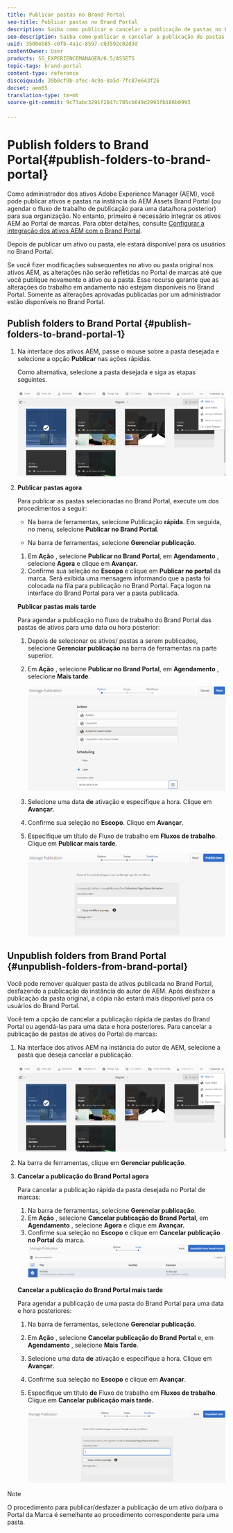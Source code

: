 ```yaml
---
title: Publicar pastas no Brand Portal
seo-title: Publicar pastas no Brand Portal
description: Saiba como publicar e cancelar a publicação de pastas no Brand Portal.
seo-description: Saiba como publicar e cancelar a publicação de pastas no Brand Portal.
uuid: 350beb85-c0fb-4a1c-8597-c03592c02d3d
contentOwner: User
products: SG_EXPERIENCEMANAGER/6.5/ASSETS
topic-tags: brand-portal
content-type: reference
discoiquuid: 39b8cf9b-afec-4c9a-8a5d-7fc87e643f26
docset: aem65
translation-type: tm+mt
source-git-commit: 9c73abc3291f2847c705cb649d2993fb186b0993

---
```



# Publish folders to Brand Portal{#publish-folders-to-brand-portal}

Como administrador dos ativos Adobe Experience Manager (AEM), você pode publicar ativos e pastas na instância do AEM Assets Brand Portal (ou agendar o fluxo de trabalho de publicação para uma data/hora posterior) para sua organização. No entanto, primeiro é necessário integrar os ativos AEM ao Portal de marcas. Para obter detalhes, consulte [Configurar a integração dos ativos AEM com o Brand Portal](/help/assets/brand-portal-configuring-integration.md).

Depois de publicar um ativo ou pasta, ele estará disponível para os usuários no Brand Portal.

Se você fizer modificações subsequentes no ativo ou pasta original nos ativos AEM, as alterações não serão refletidas no Portal de marcas até que você publique novamente o ativo ou a pasta. Esse recurso garante que as alterações do trabalho em andamento não estejam disponíveis no Brand Portal. Somente as alterações aprovadas publicadas por um administrador estão disponíveis no Brand Portal.

## Publish folders to Brand Portal {#publish-folders-to-brand-portal-1}

1. Na interface dos ativos AEM, passe o mouse sobre a pasta desejada e selecione a opção **Publicar** nas ações rápidas.

   Como alternativa, selecione a pasta desejada e siga as etapas seguintes.

   ![publish2bp](assets/publish2bp.png)

1. **Publicar pastas agora**

   Para publicar as pastas selecionadas no Brand Portal, execute um dos procedimentos a seguir:

   * Na barra de ferramentas, selecione Publicação **rápida**. Em seguida, no menu, selecione **Publicar no Brand Portal**.

   * Na barra de ferramentas, selecione **Gerenciar publicação**.
   1. Em **Ação** , selecione **Publicar no Brand Portal**, em **Agendamento** , selecione **Agora** e clique em **Avançar.**
   1. Confirme sua seleção no **Escopo** e clique em **Publicar no portal** da marca.
   Será exibida uma mensagem informando que a pasta foi colocada na fila para publicação no Brand Portal. Faça logon na interface do Brand Portal para ver a pasta publicada.

   **Publicar pastas mais tarde**

   Para agendar a publicação no fluxo de trabalho do Brand Portal das pastas de ativos para uma data ou hora posterior:

   1. Depois de selecionar os ativos/ pastas a serem publicados, selecione **Gerenciar publicação** na barra de ferramentas na parte superior.
   1. Em **Ação** , selecione **Publicar no Brand Portal**, em **Agendamento** , selecione **Mais tarde**.

      ![publishlaterbp](assets/publishlaterbp.png)

   1. Selecione uma data **de** ativação e especifique a hora. Clique em **Avançar**.
   1. Confirme sua seleção no **Escopo**. Clique em **Avançar**.
   1. Especifique um título de Fluxo de trabalho em **Fluxos de trabalho**. Clique em **Publicar mais tarde**.

      ![manager chedulepub](assets/manageschedulepub.png)



## Unpublish folders from Brand Portal {#unpublish-folders-from-brand-portal}

Você pode remover qualquer pasta de ativos publicada no Brand Portal, desfazendo a publicação da instância do autor de AEM. Após desfazer a publicação da pasta original, a cópia não estará mais disponível para os usuários do Brand Portal.

Você tem a opção de cancelar a publicação rápida de pastas do Brand Portal ou agendá-las para uma data e hora posteriores. Para cancelar a publicação de pastas de ativos do Portal de marcas:

1. Na interface dos ativos AEM na instância do autor de AEM, selecione a pasta que deseja cancelar a publicação.

   ![publish2bp-1](assets/publish2bp.png)

1. Na barra de ferramentas, clique em **Gerenciar publicação**.

1. **Cancelar a publicação do Brand Portal agora**

   Para cancelar a publicação rápida da pasta desejada no Portal de marcas:

   1. Na barra de ferramentas, selecione **Gerenciar publicação**.
   1. Em **Ação** , selecione **Cancelar publicação do Brand Portal**, em **Agendamento** , selecione **Agora** e clique em **Avançar.**
   1. Confirme sua seleção no **Escopo** e clique em **Cancelar publicação no Portal** da marca.
   ![confirmar-desfazer a publicação](assets/confirm-unpublish.png)

   **Cancelar a publicação do Brand Portal mais tarde**

   Para agendar a publicação de uma pasta do Brand Portal para uma data e hora posteriores:

   1. Na barra de ferramentas, selecione **Gerenciar publicação**.
   1. Em **Ação** , selecione **Cancelar publicação do Brand Portal** e, em **Agendamento** , selecione **Mais Tarde**.
   1. Selecione uma data **de** ativação e especifique a hora. Clique em **Avançar**.
   1. Confirme sua seleção no **Escopo** e clique em **Avançar**.
   1. Especifique um título **de** Fluxo de trabalho em **Fluxos de trabalho**. Clique em **Cancelar publicação mais tarde.**

      ![despublicar fluxos de trabalho](assets/unpublishworkflows.png)


>[!NOTE]
>
>O procedimento para publicar/desfazer a publicação de um ativo do/para o Portal da Marca é semelhante ao procedimento correspondente para uma pasta.

